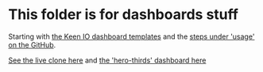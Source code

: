 # This folder is for dashboards stuff

Starting with [the Keen IO dashboard templates](https://keen.github.io/dashboards/) and the [steps under 'usage' on the GitHub](https://github.com/keen/dashboards#usage).

[See the live clone here](https://paulbradshaw.github.io/jsplay/dashboards/index.html) and [the 'hero-thirds' dashboard here](https://paulbradshaw.github.io/jsplay/dashboards/layouts/hero-thirds/)
